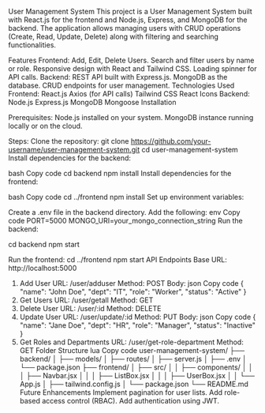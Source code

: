 User Management System
This project is a User Management System built with React.js for the frontend and Node.js, Express, and MongoDB for the backend. The application allows managing users with CRUD operations (Create, Read, Update, Delete) along with filtering and searching functionalities.

Features
Frontend:
Add, Edit, Delete Users.
Search and filter users by name or role.
Responsive design with React and Tailwind CSS.
Loading spinner for API calls.
Backend:
REST API built with Express.js.
MongoDB as the database.
CRUD endpoints for user management.
Technologies Used
Frontend:
React.js
Axios (for API calls)
Tailwind CSS
React Icons
Backend:
Node.js
Express.js
MongoDB
Mongoose
Installation

Prerequisites:
Node.js installed on your system.
MongoDB instance running locally or on the cloud.

Steps:
Clone the repository:
git clone https://github.com/your-username/user-management-system.git
cd user-management-system
Install dependencies for the backend:

bash
Copy code
cd backend
npm install
Install dependencies for the frontend:

bash
Copy code
cd ../frontend
npm install
Set up environment variables:

Create a .env file in the backend directory.
Add the following:
env
Copy code
PORT=5000
MONGO_URI=your_mongo_connection_string
Run the backend:

cd backend
npm start

Run the frontend:
cd ../frontend
npm start
API Endpoints
Base URL: http://localhost:5000
1. Add User
URL: /user/adduser
Method: POST
Body:
json
Copy code
{
  "name": "John Doe",
  "dept": "IT",
  "role": "Worker",
  "status": "Active"
}
2. Get Users
URL: /user/getall
Method: GET
3. Delete User
URL: /user/:id
Method: DELETE
4. Update User
URL: /user/update/:id
Method: PUT
Body:
json
Copy code
{
  "name": "Jane Doe",
  "dept": "HR",
  "role": "Manager",
  "status": "Inactive"
}
5. Get Roles and Departments
URL: /user/get-role-department
Method: GET
Folder Structure
lua
Copy code
user-management-system/
├── backend/
│   ├── models/
│   ├── routes/
│   ├── server.js
│   ├── .env
│   └── package.json
├── frontend/
│   ├── src/
│   │   ├── components/
│   │   │   ├── Navbar.jsx
│   │   │   ├── ListBox.jsx
│   │   │   ├── UserBox.jsx
│   │   └── App.js
│   ├── tailwind.config.js
│   └── package.json
└── README.md
Future Enhancements
Implement pagination for user lists.
Add role-based access control (RBAC).
Add authentication using JWT.
